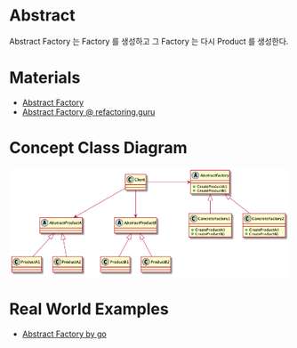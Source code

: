 # Abstract
  
Abstract Factory 는 Factory 를 생성하고 그 Factory 는 다시 Product 를 생성한다.

# Materials

* [Abstract Factory](https://www.dofactory.com/net/abstract-factory-design-pattern)
* [Abstract Factory @ refactoring.guru](https://refactoring.guru/design-patterns/abstract-factory)

# Concept Class Diagram

![](abstractfactory.png)

# Real World Examples

* [Abstract Factory by go](/golang/designpattern/abstractffactory.md)
  